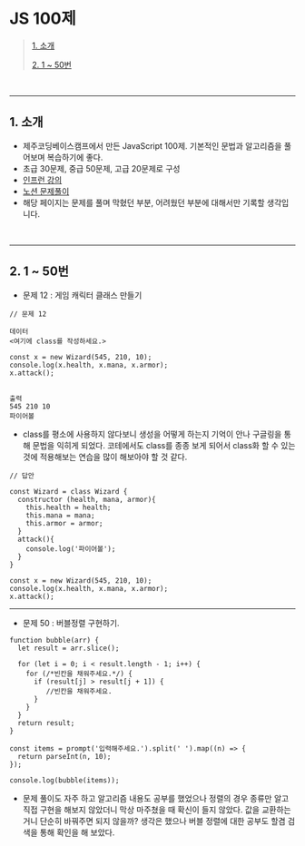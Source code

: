 # JS 100제

> [1. 소개](#1-소개)
>
> [2. 1 ~ 50번](#2-1--50번)

<br><hr>

## 1. 소개

- 제주코딩베이스캠프에서 만든 JavaScript 100제. 기본적인 문법과 알고리즘을 풀어보며 복습하기에 좋다.
- 초급 30문제, 중급 50문제, 고급 20문제로 구성
- [인프런 강의](https://www.inflearn.com/course/%EC%A0%9C%EC%A3%BC%EC%BD%94%EB%94%A9-%EC%9E%90%EB%B0%94%EC%8A%A4%ED%81%AC%EB%A6%BD%ED%8A%B8-100%EC%A0%9C)
- [노션 문제풀이](https://www.notion.so/JS-100-94d97d294dd14c9b911a02c840fa9f2d)
- 해당 페이지는 문제를 풀며 막혔던 부분, 어려웠던 부분에 대해서만 기록할 생각입니다.

<br><hr>

## 2. 1 ~ 50번

- 문제 12 : 게임 캐릭터 클래스 만들기

```
// 문제 12

데이터
<여기에 class를 작성하세요.>

const x = new Wizard(545, 210, 10);
console.log(x.health, x.mana, x.armor);
x.attack();


출력
545 210 10
파이어볼
```

- class를 평소에 사용하지 않다보니 생성을 어떻게 하는지 기억이 안나 구글링을 통해 문법을 익히게 되었다. 코테에서도 class를 종종 보게 되어서 class화 할 수 있는 것에 적용해보는 연습을 많이 해보아야 할 것 같다.

```
// 답안

const Wizard = class Wizard {
  constructor (health, mana, armor){
    this.health = health;
    this.mana = mana;
    this.armor = armor;
  }
  attack(){
    console.log('파이어볼');
  }
}

const x = new Wizard(545, 210, 10);
console.log(x.health, x.mana, x.armor);
x.attack();
```

<hr>

- 문제 50 : 버블정렬 구현하기.

```
function bubble(arr) {
  let result = arr.slice();

  for (let i = 0; i < result.length - 1; i++) {
    for (/*빈칸을 채워주세요.*/) {
      if (result[j] > result[j + 1]) {
         //빈칸을 채워주세요.
      }
    }
  }
  return result;
}

const items = prompt('입력해주세요.').split(' ').map((n) => {
  return parseInt(n, 10);
});

console.log(bubble(items));
```

- 문제 풀이도 자주 하고 알고리즘 내용도 공부를 했었으나 정렬의 경우 종류만 알고 직접 구현을 해보지 않았더니 막상 마주쳤을 때 확신이 들지 않았다. 값을 교환하는거니 단순히 바꿔주면 되지 않을까? 생각은 했으나 버블 정렬에 대한 공부도 할겸 검색을 통해 확인을 해 보았다.
